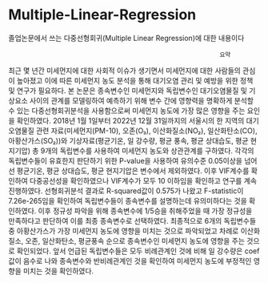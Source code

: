 # Multiple-Linear-Regression
졸업논문에서 쓰는 다중선형회귀(Multiple Linear Regression)에 대한 내용이다


                                                               요약
최근 몇 년간 미세먼지에 대한 사회적 이슈가 생기면서 미세먼지에 대한 사람들의 관심이 높아졌고 이에 따른 미세먼지 농도 분석을 통해 대기오염 관리 및 예방을 위한 정책 및 연구가 필요하다. 본 논문은 종속변수인 미세먼지와 독립변수인 대기오염물질 및 기상요소 사이의 관계를 모델링하여 예측하기 위해 변수 간에 영향력을 명확하게 분석할 수 있는 다중선형회귀분석을 사용함으로써 미세먼지 농도에 가장 많은 영향을 주는 요인을 확인하였다. 2018년 1월 1일부터 2022년 12월 31일까지의 서울시의 한 지역의 대기오염물질 관련 자료(미세먼지(PM-10), 오존(O₃), 이산화질소(NO₂), 일산화탄소(CO), 아황산가스(SO₂))와 기상자료(평균기온, 일 강수량, 평균 풍속, 평균 상대습도, 평균 현지기압) 총 9개의 독립변수를 사용하여 미세먼지 농도와 상관관계를 구하였다. 각각의 독립변수들이 유효한지 판단하기 위한 P-value을 사용하여 유의수준 0.05이상을 넘어선 평균기온, 평균 상대습도, 평균 현지기압은 변수에서 제외하였다. 이후 VIF계수를 확인하여 다중공선성을 확인하였으나 VIF계수가 모두 10 이하임을 확인하고 연구를 계속 진행하였다. 선형회귀분석 결과로 R-squared값이 0.575가 나왔고 F-statistic이 7.26e-265임을 확인하여 독립변수들이 종속변수를 설명하는데 유의미하다는 것을 확인하였다. 이후 정규성 파악을 위해 종속변수에 1/5승을 취해주었을 때 가장 정규성을 만족하다고 판단하여 이를 최종 종속변수로 선택하였다. 최종적으로 6개의 독립변수들 중 아황산가스가 가장 미세먼지 농도에 영향을 미치는 것으로 파악되었고 차례로 이산화질소, 오존, 일산화탄소, 평균풍속 순으로 종속변수인 미세먼지 농도에 영향을 주는 것으로 확인되었다. 앞서 언급된 독립변수들은 모두 비례관계인 것에 비해 일 강수량은 coef값이 음수로 나와 종속변수와 반비례관계인 것을 확인하여 미세먼지 농도에 부정적인 영향을 미치는 것을 확인하였다.
